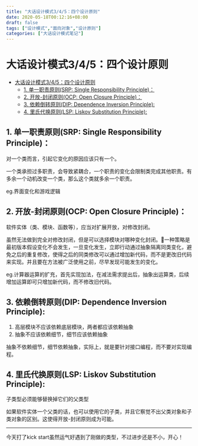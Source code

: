 ```yaml
---
title: "大话设计模式3/4/5：四个设计原则"
date: 2020-05-18T00:12:16+08:00
draft: false
tags: ["设计模式","面向对象","设计原则"]
categories: ["大话设计模式笔记"]
---
```


# 大话设计模式3/4/5：四个设计原则
<!-- TOC -->

- [大话设计模式3/4/5：四个设计原则](#%e5%a4%a7%e8%af%9d%e8%ae%be%e8%ae%a1%e6%a8%a1%e5%bc%8f345%e5%9b%9b%e4%b8%aa%e8%ae%be%e8%ae%a1%e5%8e%9f%e5%88%99)
  - [1. 单一职责原则(SRP: Single Responsibility Principle)：](#1-%e5%8d%95%e4%b8%80%e8%81%8c%e8%b4%a3%e5%8e%9f%e5%88%99srp-single-responsibility-principle)
  - [2. 开放-封闭原则(OCP: Open Closure Principle)：](#2-%e5%bc%80%e6%94%be-%e5%b0%81%e9%97%ad%e5%8e%9f%e5%88%99ocp-open-closure-principle)
  - [3. 依赖倒转原则(DIP: Dependence Inversion Principle):](#3-%e4%be%9d%e8%b5%96%e5%80%92%e8%bd%ac%e5%8e%9f%e5%88%99dip-dependence-inversion-principle)
  - [4. 里氏代换原则(LSP: Liskov Substitution Principle):](#4-%e9%87%8c%e6%b0%8f%e4%bb%a3%e6%8d%a2%e5%8e%9f%e5%88%99lsp-liskov-substitution-principle)

<!-- /TOC -->
## 1. 单一职责原则(SRP: Single Responsibility Principle)：
对一个类而言，引起它变化的原因应该只有一个。

一个类承担过多职责，会导致紧耦合，一个职责的变化会限制类完成其他职责。有多余一个动机改变一个类，那么这个类就多余一个职责。

eg.界面变化和游戏逻辑


## 2. 开放-封闭原则(OCP: Open Closure Principle)：

软件实体（类、模块、函数等），应当对扩展开放，对修改封闭。

虽然无法做到完全对修改封闭，但是可以选择模块对哪种变化封闭。一种策略是最初版本假设变化不会发生，一旦变化发生，立即行动通过抽象隔离同类变化，避免之后的重复修改，使得之后的同类修改可以通过增加新代码，而不是更改旧代码来实现。并且要在方法被广泛使用之前，尽早发现可能发生的变化。

eg.计算器运算的扩充，首先实现加法，在减法需求提出后，抽象出运算类，后续增加运算即可只增加新代码，而不修改旧代码。

## 3. 依赖倒转原则(DIP: Dependence Inversion Principle):
1. 高层模块不应该依赖底层模块，两者都应该依赖抽象
2. 抽象不应该依赖细节，细节应该依赖抽象

抽象不依赖细节，细节依赖抽象，实际上，就是要针对接口编程，而不要对实现编程。


## 4. 里氏代换原则(LSP: Liskov Substitution Principle):
子类型必须能够替换掉它们的父类型

如果软件实体一个父类的话，也可以使用它的子类，并且它察觉不出父类对象和子类对象的区别。这使得开放-封闭原则成为可能。

*** 
今天打了kick start虽然运气好遇到了刚做的类型，不过进步还是不小，开心！